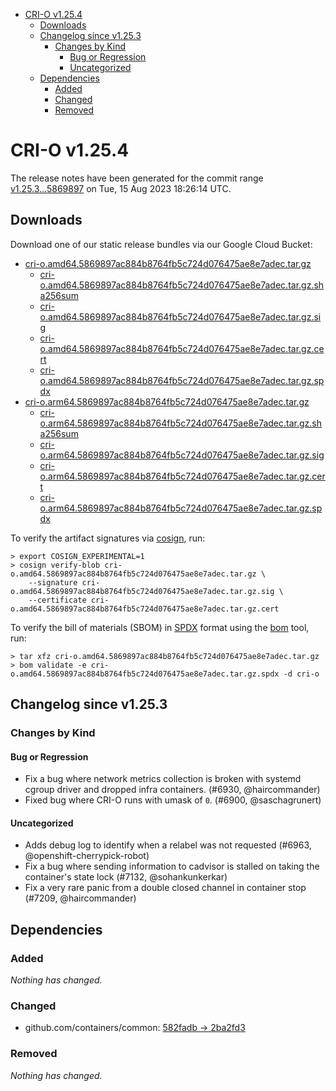 - [CRI-O v1.25.4](#cri-o-v1254)
  - [Downloads](#downloads)
  - [Changelog since v1.25.3](#changelog-since-v1253)
    - [Changes by Kind](#changes-by-kind)
      - [Bug or Regression](#bug-or-regression)
      - [Uncategorized](#uncategorized)
  - [Dependencies](#dependencies)
    - [Added](#added)
    - [Changed](#changed)
    - [Removed](#removed)

# CRI-O v1.25.4

The release notes have been generated for the commit range
[v1.25.3...5869897](https://github.com/cri-o/cri-o/compare/v1.25.3...5869897ac884b8764fb5c724d076475ae8e7adec) on Tue, 15 Aug 2023 18:26:14 UTC.

## Downloads

Download one of our static release bundles via our Google Cloud Bucket:

- [cri-o.amd64.5869897ac884b8764fb5c724d076475ae8e7adec.tar.gz](https://storage.googleapis.com/cri-o/artifacts/cri-o.amd64.5869897ac884b8764fb5c724d076475ae8e7adec.tar.gz)
  - [cri-o.amd64.5869897ac884b8764fb5c724d076475ae8e7adec.tar.gz.sha256sum](https://storage.googleapis.com/cri-o/artifacts/cri-o.amd64.5869897ac884b8764fb5c724d076475ae8e7adec.tar.gz.sha256sum)
  - [cri-o.amd64.5869897ac884b8764fb5c724d076475ae8e7adec.tar.gz.sig](https://storage.googleapis.com/cri-o/artifacts/cri-o.amd64.5869897ac884b8764fb5c724d076475ae8e7adec.tar.gz.sig)
  - [cri-o.amd64.5869897ac884b8764fb5c724d076475ae8e7adec.tar.gz.cert](https://storage.googleapis.com/cri-o/artifacts/cri-o.amd64.5869897ac884b8764fb5c724d076475ae8e7adec.tar.gz.cert)
  - [cri-o.amd64.5869897ac884b8764fb5c724d076475ae8e7adec.tar.gz.spdx](https://storage.googleapis.com/cri-o/artifacts/cri-o.amd64.5869897ac884b8764fb5c724d076475ae8e7adec.tar.gz.spdx)
- [cri-o.arm64.5869897ac884b8764fb5c724d076475ae8e7adec.tar.gz](https://storage.googleapis.com/cri-o/artifacts/cri-o.arm64.5869897ac884b8764fb5c724d076475ae8e7adec.tar.gz)
  - [cri-o.arm64.5869897ac884b8764fb5c724d076475ae8e7adec.tar.gz.sha256sum](https://storage.googleapis.com/cri-o/artifacts/cri-o.arm64.5869897ac884b8764fb5c724d076475ae8e7adec.tar.gz.sha256sum)
  - [cri-o.arm64.5869897ac884b8764fb5c724d076475ae8e7adec.tar.gz.sig](https://storage.googleapis.com/cri-o/artifacts/cri-o.arm64.5869897ac884b8764fb5c724d076475ae8e7adec.tar.gz.sig)
  - [cri-o.arm64.5869897ac884b8764fb5c724d076475ae8e7adec.tar.gz.cert](https://storage.googleapis.com/cri-o/artifacts/cri-o.arm64.5869897ac884b8764fb5c724d076475ae8e7adec.tar.gz.cert)
  - [cri-o.arm64.5869897ac884b8764fb5c724d076475ae8e7adec.tar.gz.spdx](https://storage.googleapis.com/cri-o/artifacts/cri-o.arm64.5869897ac884b8764fb5c724d076475ae8e7adec.tar.gz.spdx)

To verify the artifact signatures via [cosign](https://github.com/sigstore/cosign), run:

```console
> export COSIGN_EXPERIMENTAL=1
> cosign verify-blob cri-o.amd64.5869897ac884b8764fb5c724d076475ae8e7adec.tar.gz \
    --signature cri-o.amd64.5869897ac884b8764fb5c724d076475ae8e7adec.tar.gz.sig \
    --certificate cri-o.amd64.5869897ac884b8764fb5c724d076475ae8e7adec.tar.gz.cert
```

To verify the bill of materials (SBOM) in [SPDX](https://spdx.org) format using the [bom](https://sigs.k8s.io/bom) tool, run:

```console
> tar xfz cri-o.amd64.5869897ac884b8764fb5c724d076475ae8e7adec.tar.gz
> bom validate -e cri-o.amd64.5869897ac884b8764fb5c724d076475ae8e7adec.tar.gz.spdx -d cri-o
```

## Changelog since v1.25.3

### Changes by Kind

#### Bug or Regression
 - Fix a bug where network metrics collection is broken with systemd cgroup driver and dropped infra containers. (#6930, @haircommander)
 - Fixed bug where CRI-O runs with umask of `0`. (#6900, @saschagrunert)

#### Uncategorized
 - Adds debug log to identify when a relabel was not requested (#6963, @openshift-cherrypick-robot)
 - Fix a bug where sending information to cadvisor is stalled on taking the container's state lock (#7132, @sohankunkerkar)
 - Fix a very rare panic from a double closed channel in container stop (#7209, @haircommander)

## Dependencies

### Added
_Nothing has changed._

### Changed
- github.com/containers/common: [582fadb → 2ba2fd3](https://github.com/containers/common/compare/582fadb...2ba2fd3)

### Removed
_Nothing has changed._
